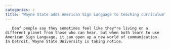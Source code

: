 ```yaml
---
categories: c
title: "Wayne State adds American Sign Language to teaching curriculum"
---
```


      
      

      
       Deaf people say they sometimes feel like they"re living on a different planet from those who can hear, but when both learn to use American Sign Language, it can open up a new world of communication. In Detroit, Wayne State University is taking notice.
    